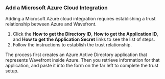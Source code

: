 ### Add a Microsoft Azure Cloud Integration

Adding a Microsoft Azure cloud integration requires establishing a trust relationship between Azure and Wavefront.

1. Click the **How to get the Directory ID**, **How to get the Application ID**, and **How to get the Application Secret** links to see the list of steps.
2. Follow the instructions to establish the trust relationship.

The process first creates an Azure Active Directory application that represents Wavefront inside Azure. Then you retrieve information for that application, and paste it into the form on the far left to complete the trust setup.

